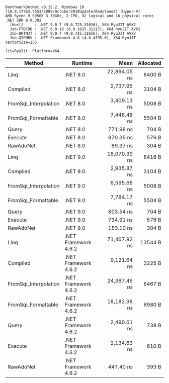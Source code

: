 ```

BenchmarkDotNet v0.15.2, Windows 10 (10.0.17763.7553/1809/October2018Update/Redstone5) (Hyper-V)
AMD Ryzen 9 5950X 3.39GHz, 2 CPU, 32 logical and 16 physical cores
.NET SDK 9.0.302
  [Host]     : .NET 9.0.7 (9.0.725.31616), X64 RyuJIT AVX2
  Job-FTOCRB : .NET 8.0.18 (8.0.1825.31117), X64 RyuJIT AVX2
  Job-DHTNJT : .NET 9.0.7 (9.0.725.31616), X64 RyuJIT AVX2
  Job-QIENBV : .NET Framework 4.8 (4.8.4795.0), X64 RyuJIT VectorSize=256

Jit=RyuJit  Platform=X64  

```
| Method                | Runtime              | Mean         | Allocated |
|---------------------- |--------------------- |-------------:|----------:|
| Linq                  | .NET 8.0             | 22,894.05 ns |    8400 B |
| Compiled              | .NET 8.0             |  2,737.95 ns |    3104 B |
| FromSql_Interpolation | .NET 8.0             |  3,409.13 ns |    5008 B |
| FromSql_Formattable   | .NET 8.0             |  7,448.48 ns |    5504 B |
| Query                 | .NET 8.0             |    771.98 ns |     704 B |
| Execute               | .NET 8.0             |    870.35 ns |     576 B |
| RawAdoNet             | .NET 8.0             |     89.37 ns |     304 B |
| Linq                  | .NET 9.0             | 18,070.39 ns |    8416 B |
| Compiled              | .NET 9.0             |  2,935.87 ns |    3104 B |
| FromSql_Interpolation | .NET 9.0             |  6,595.68 ns |    5008 B |
| FromSql_Formattable   | .NET 9.0             |  7,784.17 ns |    5504 B |
| Query                 | .NET 9.0             |    803.54 ns |     704 B |
| Execute               | .NET 9.0             |    734.91 ns |     576 B |
| RawAdoNet             | .NET 9.0             |    153.10 ns |     304 B |
| Linq                  | .NET Framework 4.6.2 | 71,467.92 ns |   13544 B |
| Compiled              | .NET Framework 4.6.2 |  9,121.64 ns |    3225 B |
| FromSql_Interpolation | .NET Framework 4.6.2 | 24,387.46 ns |    6467 B |
| FromSql_Formattable   | .NET Framework 4.6.2 | 18,182.98 ns |    6980 B |
| Query                 | .NET Framework 4.6.2 |  2,490.61 ns |     738 B |
| Execute               | .NET Framework 4.6.2 |  2,134.63 ns |     610 B |
| RawAdoNet             | .NET Framework 4.6.2 |    447.40 ns |     393 B |

